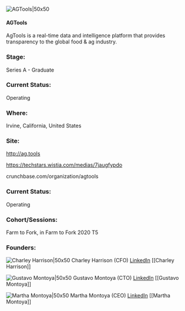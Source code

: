 

![AGTools|50x50](https://apimg.techstars.com/connect/images/image_files/5fc5446644e0824632000025/original/agtools_see_more.png)

#### AGTools
AgTools is a real-time data and intelligence platform that provides transparency to the global food & ag industry.

### Stage: 
Series A - Graduate 

### Current Status: 
Operating

### Where:
Irvine, California, United States

### Site:
http://ag.tools

https://techstars.wistia.com/medias/7jaugfypdo

crunchbase.com/organization/agtools

### Current Status: 
Operating

### Cohort/Sessions: 
Farm to Fork, in Farm to Fork 2020 T5

### Founders: 

![Charley Harrison|50x50]() Charley Harrison (CFO) [LinkedIn](https://) [[Charley Harrison]]

![Gustavo Montoya|50x50](https://apimg.techstars.com/connect/images/image_files/5f5a4808a36c112899000013/original/gustavoffice3.jpg) Gustavo Montoya (CTO) [LinkedIn](https://linkedin.com/in/gustavomontoyawa) [[Gustavo Montoya]]

![Martha Montoya|50x50](https://www.f6s.com/images/profile-placeholder-user.jpg) Martha Montoya (CEO) [LinkedIn](https://linkedin.com/in/martha-montoya-483908) [[Martha Montoya]]


